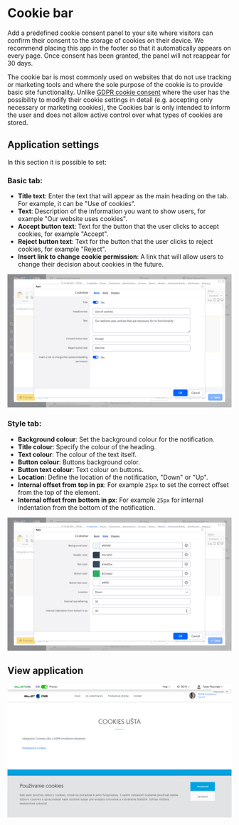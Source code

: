 # Cookie bar

Add a predefined cookie consent panel to your site where visitors can confirm their consent to the storage of cookies on their device. We recommend placing this app in the footer so that it automatically appears on every page. Once consent has been granted, the panel will not reappear for 30 days.

The cookie bar is most commonly used on websites that do not use tracking or marketing tools and where the sole purpose of the cookie is to provide basic site functionality. Unlike [GDPR cookie consent](/redactor/apps/gdpr/README) where the user has the possibility to modify their cookie settings in detail (e.g. accepting only necessary or marketing cookies), the Cookies bar is only intended to inform the user and does not allow active control over what types of cookies are stored.

## Application settings

In this section it is possible to set:

### Basic tab:
- **Title text**: Enter the text that will appear as the main heading on the tab. For example, it can be "Use of cookies".
- **Text**: Description of the information you want to show users, for example "Our website uses cookies".
- **Accept button text**: Text for the button that the user clicks to accept cookies, for example "Accept".
- **Reject button text**: Text for the button that the user clicks to reject cookies, for example "Reject".
- **Insert link to change cookie permission**: A link that will allow users to change their decision about cookies in the future.

![](editor.png)

### Style tab:
- **Background colour**: Set the background colour for the notification.
- **Title colour**: Specify the colour of the heading.
- **Text colour**: The colour of the text itself.
- **Button colour**: Buttons background color.
- **Button text colour**: Text colour on buttons.
- **Location**: Define the location of the notification, "Down" or "Up".
- **Internal offset from top in px**: For example `25px` to set the correct offset from the top of the element.
- **Internal offset from bottom in px**: For example `25px` for internal indentation from the bottom of the notification.

![](editor-style.png)

## View application

![](app-cookiebar.png)
